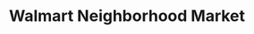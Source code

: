 ---
title: "Walmart Neighborhood Market"
url: /sarasota/walmart-neighborhood-market/
shop: Supermarkt
---